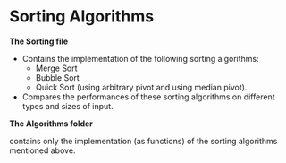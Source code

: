 # Sorting Algorithms

**The Sorting file**
- Contains the implementation of the following sorting algorithms: 
  - Merge Sort
  - Bubble Sort
  - Quick Sort (using arbitrary pivot and using median pivot).
- Compares the performances of these sorting algorithms on different types and sizes of input.



**The Algorithms folder** 

contains only the implementation (as functions) of the sorting algorithms mentioned above.
